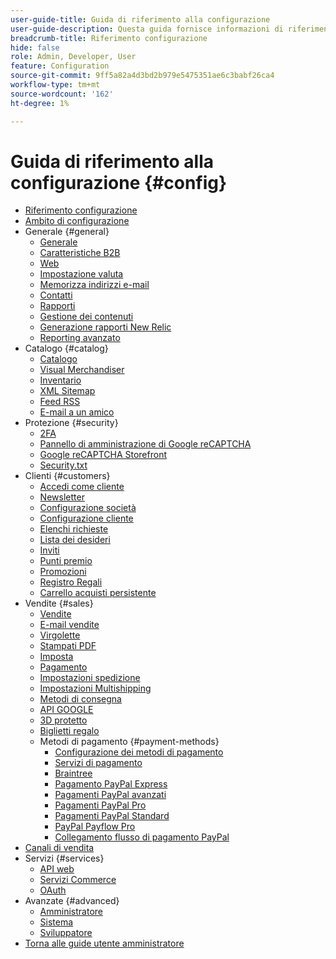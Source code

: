 ```yaml
---
user-guide-title: Guida di riferimento alla configurazione
user-guide-description: Questa guida fornisce informazioni di riferimento per tutte le impostazioni di configurazione dell'archivio a cui si accede dalla barra laterale _Admin_ in **[!UICONTROL Stores]** > _[!UICONTROL Settings]_ > **[!UICONTROL Configuration]**.
breadcrumb-title: Riferimento configurazione
hide: false
role: Admin, Developer, User
feature: Configuration
source-git-commit: 9ff5a82a4d3bd2b979e5475351ae6c3babf26ca4
workflow-type: tm+mt
source-wordcount: '162'
ht-degree: 1%

---
```



# Guida di riferimento alla configurazione {#config}

- [Riferimento configurazione](guide-overview.md)
- [Ambito di configurazione](scope-change.md)
- Generale {#general}
   - [Generale](./general/general.md)
   - [Caratteristiche B2B](./general/b2b-features.md)
   - [Web](./general/web.md)
   - [Impostazione valuta](./general/currency-setup.md)
   - [Memorizza indirizzi e-mail](./general/store-email-addresses.md)
   - [Contatti](./general/contacts.md)
   - [Rapporti](./general/reports.md)
   - [Gestione dei contenuti](./general/content-management.md)
   - [Generazione rapporti New Relic](./general/new-relic-reporting.md)
   - [Reporting avanzato](./general/advanced-reporting.md)
- Catalogo {#catalog}
   - [Catalogo](./catalog/catalog.md)
   - [Visual Merchandiser](./catalog/visual-merchandiser.md)
   - [Inventario](./catalog/inventory.md)
   - [XML Sitemap](./catalog/xml-sitemap.md)
   - [Feed RSS](./catalog/rss-feeds.md)
   - [E-mail a un amico](./catalog/email-to-a-friend.md)
- Protezione {#security}
   - [2FA](./security/2fa.md)
   - [Pannello di amministrazione di Google reCAPTCHA](./security/google-recaptcha-admin.md)
   - [Google reCAPTCHA Storefront](./security/google-recaptcha-storefront.md)
   - [Security.txt](./security/security-txt.md)
- Clienti {#customers}
   - [Accedi come cliente](./customers/login-as-customer.md)
   - [Newsletter](./customers/newsletter.md)
   - [Configurazione società](./customers/company-configuration.md)
   - [Configurazione cliente](./customers/customer-configuration.md)
   - [Elenchi richieste](./customers/requisition-lists.md)
   - [Lista dei desideri](./customers/wishlist.md)
   - [Inviti](./customers/invitations.md)
   - [Punti premio](./customers/reward-points.md)
   - [Promozioni](./customers/promotions.md)
   - [Registro Regali](./customers/gift-registry.md)
   - [Carrello acquisti persistente](./customers/persistent-shopping-cart.md)
- Vendite {#sales}
   - [Vendite](./sales/sales.md)
   - [E-mail vendite](./sales/sales-emails.md)
   - [Virgolette](./sales/quotes.md)
   - [Stampati PDF](./sales/pdf-print-outs.md)
   - [Imposta](./sales/tax.md)
   - [Pagamento](./sales/checkout.md)
   - [Impostazioni spedizione](./sales/shipping-settings.md)
   - [Impostazioni Multishipping](./sales/multishipping-settings.md)
   - [Metodi di consegna](./sales/delivery-methods.md)
   - [API GOOGLE](./sales/google-api.md)
   - [3D protetto](./sales/3d-secure.md)
   - [Biglietti regalo](./sales/gift-cards.md)
   - Metodi di pagamento {#payment-methods}
      - [Configurazione dei metodi di pagamento](./sales/payment-methods.md)
      - [Servizi di pagamento](./sales/payment-services.md)
      - [Braintree](./sales/braintree.md)
      - [Pagamento PayPal Express](./sales/paypal-express-checkout.md)
      - [Pagamenti PayPal avanzati](./sales/paypal-payments-advanced.md)
      - [Pagamenti PayPal Pro](./sales/paypal-payments-pro.md)
      - [Pagamenti PayPal Standard](./sales/paypal-payments-standard.md)
      - [PayPal Payflow Pro](./sales/paypal-payflow-pro.md)
      - [Collegamento flusso di pagamento PayPal](./sales/paypal-payflow-link.md)
- [Canali di vendita](./sales-channels.md)
- Servizi {#services}
   - [API web](./services/magento-web-api.md)
   - [Servizi Commerce](./services/saas.md)
   - [OAuth](./services/oauth.md)
- Avanzate {#advanced}
   - [Amministratore](./advanced/admin.md)
   - [Sistema](./advanced/system.md)
   - [Sviluppatore](./advanced/developer.md)
- [Torna alle guide utente amministratore](https://experienceleague.adobe.com/it/docs/commerce-admin/user-guides/home)

